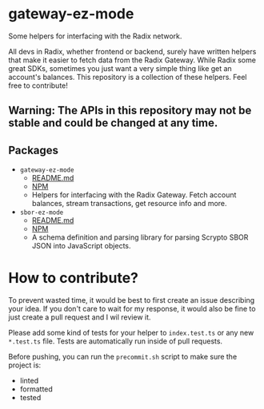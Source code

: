 # gateway-ez-mode

Some helpers for interfacing with the Radix network.

All devs in Radix, whether frontend or backend, surely have written helpers that make it easier to fetch data from the Radix Gateway. While Radix some great SDKs, sometimes you just want a very simple thing like get an account's balances. This repository is a collection of these helpers. Feel free to contribute!

## Warning: The APIs in this repository may not be stable and could be changed at any time.

## Packages

- `gateway-ez-mode`
    - [README.md](./packages/gateway-ez-mode/README.md)
    - [NPM](https://www.npmjs.com/package/@calamari-radix/gateway-ez-mode)
    - Helpers for interfacing with the Radix Gateway. Fetch account balances, stream transactions, get resource info and more.
- `sbor-ez-mode`
    - [README.md](./packages/sbor-ez-mode/README.md)
    - [NPM](https://www.npmjs.com/package/@calamari-radix/sbor-ez-mode)
    - A schema definition and parsing library for parsing Scrypto SBOR JSON into JavaScript objects.

# How to contribute?

To prevent wasted time, it would be best to first create an issue describing your idea. If you don't care to wait for my response, it would also be fine to just create a pull request and I wil review it.

Please add some kind of tests for your helper to `index.test.ts` or any new `*.test.ts` file. Tests are automatically run inside of pull requests.

Before pushing, you can run the `precommit.sh` script to make sure the project is:

- linted
- formatted
- tested
